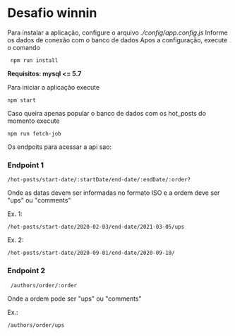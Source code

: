# Desafio winnin

Para instalar a aplicação, configure o arquivo *./config/app.config.js*
Informe os dados de conexão com o banco de dados
Apos a configuração, execute o comando 

     npm run install

**Requisitos: mysql <= 5.7**

Para iniciar a aplicação execute 

    npm start
    
Caso queira apenas popular o banco de dados com os hot_posts do momento execute

    npm run fetch-job
    

Os endpoits para acessar a api sao:


### Endpoint 1

    /hot-posts/start-date/:startDate/end-date/:endDate/:order?

Onde as datas devem ser informadas no formato ISO e a ordem deve ser "ups" ou "comments"

Ex. 1: 

    /hot-posts/start-date/2020-02-03/end-date/2021-03-05/ups

Ex. 2: 

    /hot-posts/start-date/2020-09-01/end-date/2020-09-10/

### Endpoint 2

     /authors/order/:order
     
Onde a ordem pode ser "ups" ou "comments"

Ex.: 
    
    /authors/order/ups

